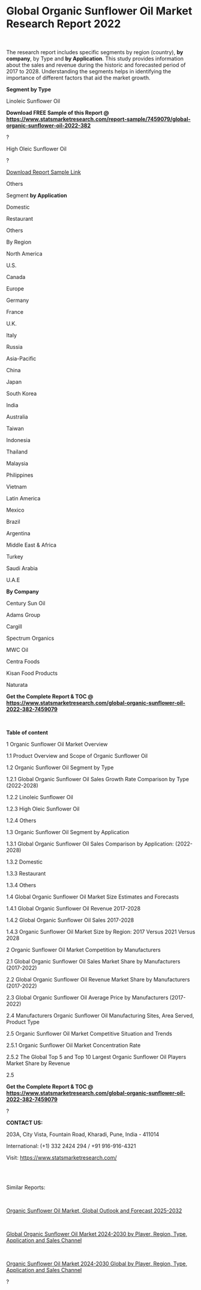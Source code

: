 <h1>Global Organic Sunflower Oil Market Research Report 2022</h1><br/><p>The research report includes specific segments by region (country), <strong>by company</strong>, by Type and <strong>by Application</strong>. This study provides information about the sales and revenue during the historic and forecasted period of 2017 to 2028. Understanding the segments helps in identifying the importance of different factors that aid the market growth.</p>
 
 
 
 <p><strong>Segment by Type</strong></p>
 
 
 
 <p>Linoleic Sunflower Oil</p>
 
 
 
 <div><b>Download FREE Sample of this Report @ <a href="https://www.statsmarketresearch.com/download-free-sample/7459079/global-organic-sunflower-oil-2022-382">https://www.statsmarketresearch.com/report-sample/7459079/global-organic-sunflower-oil-2022-382</a></b></div>
 
 
 
 <p>? </p>
 
 
 
 <p>High Oleic Sunflower Oil</p>
 
 
 
 <p>? </p>
 
 
 
 <p><a href="https://www.statsmarketresearch.com/download-free-sample/7459079/global-organic-sunflower-oil-2022-382">Download Report Sample Link</a></p>
 
 
 
 <p>Others</p>
 
 
 
 <p>Segment <strong>by Application</strong></p>
 
 
 
 <p>Domestic</p>
 
 
 
 <p>Restaurant</p>
 
 
 
 <p>Others</p>
 
 
 
 <p>By Region</p>
 
 
 
 <p>North America</p>
 
 
 
 <p>U.S.</p>
 
 
 
 <p>Canada</p>
 
 
 
 <p>Europe</p>
 
 
 
 <p>Germany</p>
 
 
 
 <p>France</p>
 
 
 
 <p>U.K.</p>
 
 
 
 <p>Italy</p>
 
 
 
 <p>Russia</p>
 
 
 
 <p>Asia-Pacific</p>
 
 
 
 <p>China</p>
 
 
 
 <p>Japan</p>
 
 
 
 <p>South Korea</p>
 
 
 
 <p>India</p>
 
 
 
 <p>Australia</p>
 
 
 
 <p>Taiwan</p>
 
 
 
 <p>Indonesia</p>
 
 
 
 <p>Thailand</p>
 
 
 
 <p>Malaysia</p>
 
 
 
 <p>Philippines</p>
 
 
 
 <p>Vietnam</p>
 
 
 
 <p>Latin America</p>
 
 
 
 <p>Mexico</p>
 
 
 
 <p>Brazil</p>
 
 
 
 <p>Argentina</p>
 
 
 
 <p>Middle East & Africa</p>
 
 
 
 <p>Turkey</p>
 
 
 
 <p>Saudi Arabia</p>
 
 
 
 <p>U.A.E</p>
 
 
 
 <p><strong>By Company</strong></p>
 
 
 
 <p>Century Sun Oil</p>
 
 
 
 <p>Adams Group</p>
 
 
 
 <p>Cargill</p>
 
 
 
 <p>Spectrum Organics</p>
 
 
 
 <p>MWC Oil</p>
 
 
 
 <p>Centra Foods</p>
 
 
 
 <p>Kisan Food Products</p>
 
 
 
 <p>Naturata</p>
 
 
 
 <div><b>Get the Complete Report & TOC @ <a href="https://www.statsmarketresearch.com/global-organic-sunflower-oil-2022-382-7459079">https://www.statsmarketresearch.com/global-organic-sunflower-oil-2022-382-7459079</a></b></div>
 
 
 
 <p><br />
 
 <b>Table of content</b></p>
 
 
 
 <p>1 Organic Sunflower Oil Market Overview<br />
 
 1.1 Product Overview and Scope of Organic Sunflower Oil<br />
 
 1.2 Organic Sunflower Oil Segment by Type<br />
 
 1.2.1 Global Organic Sunflower Oil Sales Growth Rate Comparison by Type (2022-2028)<br />
 
 1.2.2 Linoleic Sunflower Oil<br />
 
 1.2.3 High Oleic Sunflower Oil<br />
 
 1.2.4 Others<br />
 
 1.3 Organic Sunflower Oil Segment by Application<br />
 
 1.3.1 Global Organic Sunflower Oil Sales Comparison by Application: (2022-2028)<br />
 
 1.3.2 Domestic<br />
 
 1.3.3 Restaurant<br />
 
 1.3.4 Others<br />
 
 1.4 Global Organic Sunflower Oil Market Size Estimates and Forecasts<br />
 
 1.4.1 Global Organic Sunflower Oil Revenue 2017-2028<br />
 
 1.4.2 Global Organic Sunflower Oil Sales 2017-2028<br />
 
 1.4.3 Organic Sunflower Oil Market Size by Region: 2017 Versus 2021 Versus 2028<br />
 
 2 Organic Sunflower Oil Market Competition by Manufacturers<br />
 
 2.1 Global Organic Sunflower Oil Sales Market Share by Manufacturers (2017-2022)<br />
 
 2.2 Global Organic Sunflower Oil Revenue Market Share by Manufacturers (2017-2022)<br />
 
 2.3 Global Organic Sunflower Oil Average Price by Manufacturers (2017-2022)<br />
 
 2.4 Manufacturers Organic Sunflower Oil Manufacturing Sites, Area Served, Product Type<br />
 
 2.5 Organic Sunflower Oil Market Competitive Situation and Trends<br />
 
 2.5.1 Organic Sunflower Oil Market Concentration Rate<br />
 
 2.5.2 The Global Top 5 and Top 10 Largest Organic Sunflower Oil Players Market Share by Revenue<br />
 
 2.5</p>
 
 
 
 <div><b>Get the Complete Report & TOC @ <a href="https://www.statsmarketresearch.com/global-organic-sunflower-oil-2022-382-7459079">https://www.statsmarketresearch.com/global-organic-sunflower-oil-2022-382-7459079</a></b></div>
 
 
 
 <p>? </p>
 
 
 
 <p><b>CONTACT US:</b><br />
 
 203A, City Vista, Fountain Road, Kharadi, Pune, India - 411014<br />
 
 International: (+1) 332 2424 294 / +91 916-916-4321<br />
 
 Visit: <a href="https://www.statsmarketresearch.com/">https://www.statsmarketresearch.com/</a><br />
 
 <br />
 
 <br />
 
 Similar Reports:<br />
 
 <br />
 
 <a href="https://www.statsmarketresearch.com/global-organic-sunflower-oil-forecast-2025-2032-79-8026043">Organic Sunflower Oil Market, Global Outlook and Forecast 2025-2032</a><br />
 
 <br />
 
 <a href="https://www.statsmarketresearch.com/global-organic-sunflower-oil-2024-2030-789-7954117">Global Organic Sunflower Oil Market 2024-2030 by Player, Region, Type, Application and Sales Channel</a><br />
 
 <br />
 
 <a href="https://www.statsmarketresearch.com/global-organic-sunflower-oil-2024-2030-528-7941357">Organic Sunflower Oil Market 2024-2030 Global by Player, Region, Type, Application and Sales Channel</a><br />
 
 ? </p>